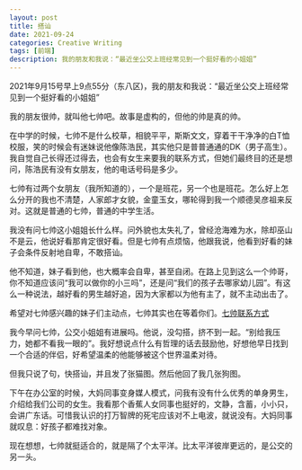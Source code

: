 ```yaml
---
layout: post
title: 搭讪
date: 2021-09-24
categories: Creative Writing
tags: [前端]
description: 我的朋友和我说：“最近坐公交上班经常见到一个挺好看的小姐姐”
---
```


2021年9月15号早上9点55分（东八区)，我的朋友和我说：“最近坐公交上班经常见到一个挺好看的小姐姐”

我的朋友很帅，就叫他七帅吧。故事是虚构的，但他的帅是真的帅。

在中学的时候，七帅不是什么校草，相貌平平，斯斯文文，穿着干干净净的白T恤校服，笑的时候会有迷妹说他像陈浩民，其实他只是普普通通的DK（男子高生）。我自觉自己长得还过得去，也会有女生来要我的联系方式，但她们最终目的还是想问，陈浩民有没有女朋友，他的电话号码是多少。

七帅有过两个女朋友（我所知道的），一个是班花，另一个也是班花。怎么好上怎么分开的我也不清楚，人家郎才女貌，金童玉女，哪轮得到我一个顺德吴彦祖来反对。这就是普通的七帅，普通的中学生活。

我没有问七帅这小姐姐长什么样。问外貌也太失礼了，曾经沧海难为水，除却巫山不是云，他说好看那肯定很好看。但是七帅有点烦恼，他跟我说，他看到好看的妹子会条件反射地自卑，不敢搭讪。

他不知道，妹子看到他，也大概率会自卑，甚至自闭。在路上见到这么一个帅哥，你不知道应该问“我可以做你的小三吗”，还是问“我们的孩子去哪家幼儿园”。有这么一种说法，越好看的男生越好追，因为大家都以为他有主了，就不主动出击了。

希望对七帅感兴趣的妹子们主动点，七帅其实也在等着你们。[七帅联系方式](http://www.primeoj.com/)

我今早问七帅，公交小姐姐有进展吗。他说，没勾搭，挤不到一起。“别给我压力，她都不看我一眼的”。我好想说点什么有哲理的话去鼓励他，好想他早日找到一个合适的伴侣，好希望温柔的他能够被这个世界温柔对待。

但我只说了句，快搭讪，并且发了张猫图。然后他回了我几张狗图。

下午在办公室的时候，大妈同事变身媒人模式，问我有没有什么优秀的单身男生，介绍给我们公司的女生。我看那个香蕉人女同事也挺好的，文静，含蓄，小小只，会讲广东话。可惜我认识的打万智牌的死宅应该对不上电波，就说没有。大妈同事就叹息：好孩子都难找对象。

现在想想，七帅就挺适合的，就是隔了个太平洋。比太平洋彼岸更远的，是公交的另一头。
